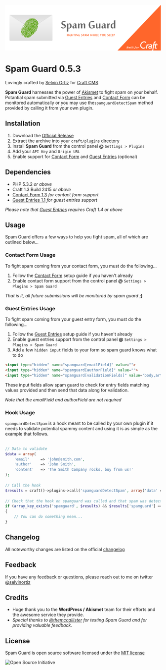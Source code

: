 ![Spam Guard](resources/img/spamguard.png)

# Spam Guard 0.5.3

Lovingly crafted by [Selvin Ortiz][developer] for [Craft CMS][craftcms]

**Spam Guard** harnesses the power of [Akismet][akismet] to fight spam on your behalf.  
Potantial spam submitted via [Guest Entries][guestentries] and [Contact Form][contactform] can be monitored automatically or you may use the`spamguardDetectSpam` method provided by calling it from your own plugin.

## Installation
1. Download the [Official Release][release]
2. Extract the archive into your `craft/plugins` directory
4. Install **Spam Guard** from the control panel **@** `Settings > Plugins`
5. Add your `API Key` and `Origin URL`
6. Enable support for [Contact Form][contactform] and [Guest Entries][guestentries] (optional)

## Dependencies
- PHP 5.3.2 _or above_
- Craft 1.3 Build 2415 _or above_
- [Contact Form 1.3][contactform] _for contact form support_
- [Guest Entries 1.1][guestentries]  _for guest entries support_

_Please note that [Guest Entries][guestentries] requires Craft 1.4 or above_

## Usage
Spam Guard offers a few ways to help you fight spam, all of which are outlined below...

### Contact Form Usage
To fight spam coming from your contact form, you must do the following...

1. Follow the [Contact Form][contactform] setup guide if you haven't already
2. Enable contact form support from the control panel **@** `Settings > Plugins > Spam Guard`

_That is it, all future submissions will be monitored by spam guard_ **;)**

### Guest Entries Usage
To fight spam coming from your guest entry form, you must do the following...

1. Follow the [Guest Entries][guestentries] setup guide if you haven't already
2. Enable guest entries support from the control panel **@** `Settings > Plugins > Spam Guard`
3. Add a few `hidden input` fields to your form so spam guard knows what to do

```html
<input type="hidden" name="spamguard[emailField]" value="">
<input type="hidden" name="spamguard[authorField]" value="">
<input type="hidden" name="spamguard[validationFields]" value="body,article">
```

These input fields allow spam guard to check for entry fields matching values provided and then send that data along for validation.

_Note that the emailField and authorField are not required_

### Hook Usage 
`spamguardDetectSpam` is a hook meant to be called by your own plugin if it needs to validate potential spammy content and using it is as simple as the example that follows.

```php

// Data to validate
$data = array(
    'email'     => 'john@smith.com',
    'author'    => 'John Smith',
    'content'   => 'The Smith Company rocks, buy from us!'
);

// Call the hook
$results = craft()->plugins->call('spamguardDetectSpam', array('data' => $data));

// Check that the hook on spamguard was called and that spam was detected
if (array_key_exists('spamguard', $results) && $results['spamguard'] == true)
{
    // You can do something mean...
}

```

## Changelog
All noteworthy changes are listed on the official [changelog][changelog]

## Feedback
If you have any feedback or questions, please reach out to me on twitter [@selvinortiz][developer]


## Credits
* Huge thank you to the **WordPress / Akismet** team for their efforts and the awesome service they provide.
* _Special thanks to [@themccallister](https://github.com/themccallister) for testing Spam Guard and for providing valuable feedback._

## License
Spam Guard is open source software licensed under the [MIT license][license]

![Open Source Initiative][osilogo]

[developer]:http://twitter.com/selvinortiz "@selvinortiz"
[release]:https://github.com/selvinortiz/craft.spamguard/releases/download/v0.5.3/spamguard.v0.5.3.zip "Official Release"
[license]:https://raw.github.com/selvinortiz/craft.spamguard/master/LICENSE "MIT License"
[changelog]:https://github.com/selvinortiz/craft.spamguard/blob/master/CHANGELOG.md "Changelog"
[craftcms]:http://buildwithcraft.com "Craft CMS"
[akismet]:http://akismet.com "Akismet"
[contactform]:https://github.com/pixelandtonic/ContactForm "Contact Form"
[guestentries]:https://github.com/pixelandtonic/GuestEntries "Guest Entries"
[pixelandtonic]:http://pixelandtonic.com "Pixel & Tonic"
[osilogo]:https://github.com/selvinortiz/craft.spamguard/raw/master/resources/img/osilogo.png "Open Source Initiative"
